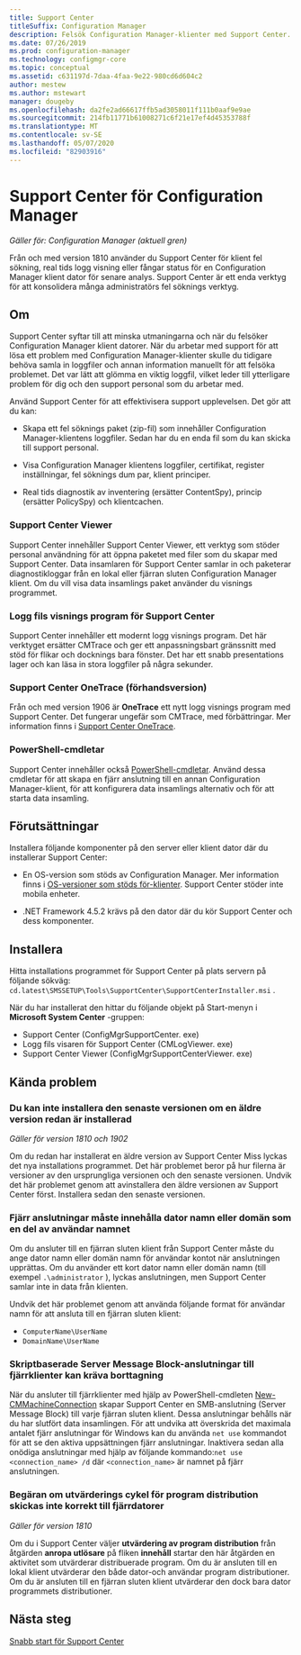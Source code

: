 ```yaml
---
title: Support Center
titleSuffix: Configuration Manager
description: Felsök Configuration Manager-klienter med Support Center.
ms.date: 07/26/2019
ms.prod: configuration-manager
ms.technology: configmgr-core
ms.topic: conceptual
ms.assetid: c631197d-7daa-4faa-9e22-980cd6d604c2
author: mestew
ms.author: mstewart
manager: dougeby
ms.openlocfilehash: da2fe2ad66617ffb5ad3058011f111b0aaf9e9ae
ms.sourcegitcommit: 214fb11771b61008271c6f21e17ef4d45353788f
ms.translationtype: MT
ms.contentlocale: sv-SE
ms.lasthandoff: 05/07/2020
ms.locfileid: "82903916"
---
```

# <a name="support-center-for-configuration-manager"></a>Support Center för Configuration Manager

*Gäller för: Configuration Manager (aktuell gren)*

<!--1357489-->
Från och med version 1810 använder du Support Center för klient fel sökning, real tids logg visning eller fångar status för en Configuration Manager klient dator för senare analys. Support Center är ett enda verktyg för att konsolidera många administratörs fel söknings verktyg.


## <a name="about"></a>Om

Support Center syftar till att minska utmaningarna och när du felsöker Configuration Manager klient datorer. När du arbetar med support för att lösa ett problem med Configuration Manager-klienter skulle du tidigare behöva samla in loggfiler och annan information manuellt för att felsöka problemet. Det var lätt att glömma en viktig loggfil, vilket leder till ytterligare problem för dig och den support personal som du arbetar med.

Använd Support Center för att effektivisera support upplevelsen. Det gör att du kan:

- Skapa ett fel söknings paket (zip-fil) som innehåller Configuration Manager-klientens loggfiler. Sedan har du en enda fil som du kan skicka till support personal.  

- Visa Configuration Manager klientens loggfiler, certifikat, register inställningar, fel söknings dum par, klient principer.  

- Real tids diagnostik av inventering (ersätter ContentSpy), princip (ersätter PolicySpy) och klientcachen.  

### <a name="support-center-viewer"></a>Support Center Viewer

Support Center innehåller Support Center Viewer, ett verktyg som stöder personal användning för att öppna paketet med filer som du skapar med Support Center. Data insamlaren för Support Center samlar in och paketerar diagnostikloggar från en lokal eller fjärran sluten Configuration Manager klient. Om du vill visa data insamlings paket använder du visnings programmet.

### <a name="support-center-log-file-viewer"></a>Logg fils visnings program för Support Center

Support Center innehåller ett modernt logg visnings program. Det här verktyget ersätter CMTrace och ger ett anpassningsbart gränssnitt med stöd för flikar och docknings bara fönster. Det har ett snabb presentations lager och kan läsa in stora loggfiler på några sekunder.

### <a name="support-center-onetrace-preview"></a>Support Center OneTrace (förhandsversion)

<!--3555962-->
Från och med version 1906 är **OneTrace** ett nytt logg visnings program med Support Center. Det fungerar ungefär som CMTrace, med förbättringar. Mer information finns i [Support Center OneTrace](support-center-onetrace.md).

### <a name="powershell-cmdlets"></a>PowerShell-cmdletar

Support Center innehåller också [PowerShell-cmdletar](https://docs.microsoft.com/powershell/sccm/overview?view=sccm-ps). Använd dessa cmdletar för att skapa en fjärr anslutning till en annan Configuration Manager-klient, för att konfigurera data insamlings alternativ och för att starta data insamling.


## <a name="prerequisites"></a>Förutsättningar

Installera följande komponenter på den server eller klient dator där du installerar Support Center:

- En OS-version som stöds av Configuration Manager. Mer information finns i [OS-versioner som stöds för-klienter](../plan-design/configs/supported-operating-systems-for-clients-and-devices.md). Support Center stöder inte mobila enheter.  

- .NET Framework 4.5.2 krävs på den dator där du kör Support Center och dess komponenter.  


## <a name="install"></a>Installera

Hitta installations programmet för Support Center på plats servern på följande sökväg: `cd.latest\SMSSETUP\Tools\SupportCenter\SupportCenterInstaller.msi` .

När du har installerat den hittar du följande objekt på Start-menyn i **Microsoft System Center** -gruppen:  

- Support Center (ConfigMgrSupportCenter. exe)  
- Logg fils visaren för Support Center (CMLogViewer. exe)  
- Support Center Viewer (ConfigMgrSupportCenterViewer. exe)  


## <a name="known-issues"></a>Kända problem

### <a name="you-cant-install-the-latest-version-if-an-older-version-is-already-installed"></a>Du kan inte installera den senaste versionen om en äldre version redan är installerad

<!--SCCMDocs-pr issue #3090-->
*Gäller för version 1810 och 1902*

Om du redan har installerat en äldre version av Support Center Miss lyckas det nya installations programmet. Det här problemet beror på hur filerna är versioner av den ursprungliga versionen och den senaste versionen. Undvik det här problemet genom att avinstallera den äldre versionen av Support Center först. Installera sedan den senaste versionen.

### <a name="remote-connections-must-include-computer-name-or-domain-as-part-of-the-user-name"></a>Fjärr anslutningar måste innehålla dator namn eller domän som en del av användar namnet

Om du ansluter till en fjärran sluten klient från Support Center måste du ange dator namn eller domän namn för användar kontot när anslutningen upprättas. Om du använder ett kort dator namn eller domän namn (till exempel `.\administrator` ), lyckas anslutningen, men Support Center samlar inte in data från klienten.

Undvik det här problemet genom att använda följande format för användar namn för att ansluta till en fjärran sluten klient:

- `ComputerName\UserName`  
- `DomainName\UserName`  

### <a name="scripted-server-message-block-connections-to-remote-clients-might-require-removal"></a>Skriptbaserade Server Message Block-anslutningar till fjärrklienter kan kräva borttagning

När du ansluter till fjärrklienter med hjälp av PowerShell-cmdleten [New-CMMachineConnection](https://go.microsoft.com/fwlink/p/?linkid=390542) skapar Support Center en SMB-anslutning (Server Message Block) till varje fjärran sluten klient. Dessa anslutningar behålls när du har slutfört data insamlingen. För att undvika att överskrida det maximala antalet fjärr anslutningar för Windows kan du använda `net use` kommandot för att se den aktiva uppsättningen fjärr anslutningar. Inaktivera sedan alla onödiga anslutningar med hjälp av följande kommando:`net use <connection_name> /d`
där `<connection_name>` är namnet på fjärr anslutningen.

### <a name="application-deployment-evaluation-cycle-request-isnt-sent-correctly-to-remote-machines"></a>Begäran om utvärderings cykel för program distribution skickas inte korrekt till fjärrdatorer

<!--2849356-->
*Gäller för version 1810*

Om du i Support Center väljer **utvärdering av program distribution** från åtgärden **anropa utlösare** på fliken **innehåll** startar den här åtgärden en aktivitet som utvärderar distribuerade program. Om du är ansluten till en lokal klient utvärderar den både dator-och användar program distributioner. Om du är ansluten till en fjärran sluten klient utvärderar den dock bara dator programmets distributioner.


## <a name="next-steps"></a>Nästa steg

[Snabb start för Support Center](support-center-quickstart.md)
